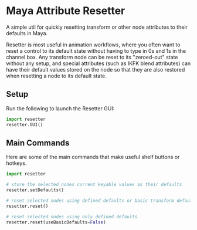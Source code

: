 # Maya Attribute Resetter

A simple util for quickly resetting transform or other node attributes to their defaults in Maya.

Resetter is most useful in animation workflows, where you often want to reset a control to its default state without having to type in 0s and 1s in the channel box. Any transform node can be reset to its "zeroed-out" state without any setup, and special attributes (such as IKFK blend attributes) can have their default values stored on the node so that they are also restored when resetting a node to its default state.


## Setup

Run the following to launch the Resetter GUI:

```python
import resetter
resetter.GUI()
```

## Main Commands

Here are some of the main commands that make useful shelf buttons or hotkeys.

```python
import resetter

# store the selected nodes current keyable values as their defaults
resetter.setDefaults()

# reset selected nodes using defined defaults or basic transform defaults
resetter.reset()

# reset selected nodes using only defined defaults
resetter.reset(useBasicDefaults=False)
```
